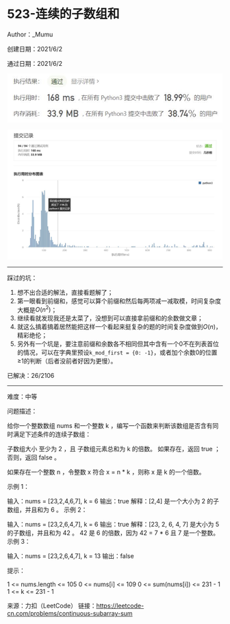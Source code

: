 # 523-连续的子数组和

Author：_Mumu

创建日期：2021/6/2

通过日期：2021/6/2

![](https://github.com/Mumulhy/LeetCode/blob/master/523-连续的子数组和/通过截图2.jpg)

![](https://github.com/Mumulhy/LeetCode/blob/master/523-连续的子数组和/通过截图1.jpg)

*****

踩过的坑：

1. 想不出合适的解法，直接看题解了；
2. 第一眼看到前缀和，感觉可以算个前缀和然后每两项减一减取模，时间复杂度大概是$O(n^2)$；
3. 继续看就发现我还是太菜了，没想到可以直接拿前缀和的余数做文章；
4. 就这么搞着搞着居然能把这样一个看起来挺复杂的题的时间复杂度做到$O(n)$，精彩绝伦；
5. 另外有一个坑是，要注意前缀和余数各不相同但其中含有一个0不在列表首位的情况，可以在字典里预设`k_mod_first = {0: -1}`，或者加个余数0的位置≥1的判断（后者没前者好因为更慢）。

已解决：26/2106

*****

难度：中等

问题描述：

给你一个整数数组 nums 和一个整数 k ，编写一个函数来判断该数组是否含有同时满足下述条件的连续子数组：

子数组大小 至少为 2 ，且
子数组元素总和为 k 的倍数。
如果存在，返回 true ；否则，返回 false 。

如果存在一个整数 n ，令整数 x 符合 x = n * k ，则称 x 是 k 的一个倍数。

 

示例 1：

输入：nums = [23,2,4,6,7], k = 6
输出：true
解释：[2,4] 是一个大小为 2 的子数组，并且和为 6 。
示例 2：

输入：nums = [23,2,6,4,7], k = 6
输出：true
解释：[23, 2, 6, 4, 7] 是大小为 5 的子数组，并且和为 42 。 
42 是 6 的倍数，因为 42 = 7 * 6 且 7 是一个整数。
示例 3：

输入：nums = [23,2,6,4,7], k = 13
输出：false


提示：

1 <= nums.length <= 105
0 <= nums[i] <= 109
0 <= sum(nums[i]) <= 231 - 1
1 <= k <= 231 - 1

来源：力扣（LeetCode）
链接：https://leetcode-cn.com/problems/continuous-subarray-sum